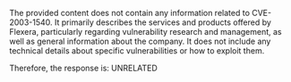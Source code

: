 The provided content does not contain any information related to CVE-2003-1540. It primarily describes the services and products offered by Flexera, particularly regarding vulnerability research and management, as well as general information about the company. It does not include any technical details about specific vulnerabilities or how to exploit them.

Therefore, the response is: UNRELATED